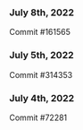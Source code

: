 ### July 8th, 2022

Commit #161565

### July 5th, 2022

Commit #314353


### July 4th, 2022

Commit #72281

